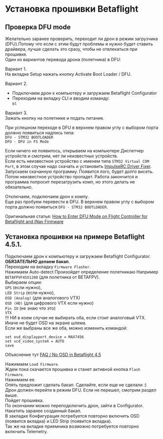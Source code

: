 # Установка прошивки Betaflight

## Проверка DFU mode 
Желательно заранее проверить, переходит ли дрон в режим загрузчика (DFU).Потому что если с этим будут проблемы и нужно будет ставить драйвера, лучше сделать это сразу, чтобы не отвлекаться при прошивке.  
Один из вариантов перевода дрона (полетника) в DFU:  

Вариант 1.  
На вкладке Setup нажать кнопку Activate Boot Loader / DFU.  

Вариант 2.  
- Подключаем дрон к компьютеру и загружаем Betaflight Configurator
- Переходим на вкладку CLI и вводим команду:  
`bl`  

Вариант 3.  
Зажать кнопку на полетнике и подать питание.

При успешном переходе в DFU в верхнем правом углу с выбором порта должно появиться надпись типа:  
`DFU - STM32 BOOTLOADER`  
`DFU - DFU in FS Mode`  

Если ничего не появилось, открываем на компьютере Диспетчер устройств и смотрим, нет ли неизвестных устройств.  
Если есть неизвестное устройство с именем типа `STM32 Virtual COM Port`,
в этом случае надо скачать и установить [ImpulseRC Driver Fixer](https://impulserc.com/pages/downloads).  
Запускаем скачанную программу. Появится лого, будет долго висеть. Потом неизвестное устройство пропадет. Работа закончится и программа попросит перезагрузить комп, но этого делать не обязательно.  

Отключаем, подключаем дрон к компу.  
Еще раз пробуем перевести в DFU. В верхнем правом углу с выбором порта должно появиться `DFU - STM32 BOOTLOADER`.

Оригинальная статья: [How to Enter DFU Mode on Flight Controller for Betaflight and iNav Firmware](https://oscarliang.com/dfu-mode/)  

## Установка прошивки на примере Betaflight 4.5.1.
Подключаем дрон к компьютеру и загружаем Betaflight Configurator.  
**ОБЯЗАТЕЛЬНО делаем бакап**.  
Переходим на вкладку `Firmware Flasher`.  
Нажимаем Auto-detect
Произойдет определение полетникаю Например `BETAFPVF4SX1280` (для полетника от BETAFPV).  
Выбираем опции:  
`GPS` (если нужно),  
`LED Strip` (если нужно),  
`OSD (Analog)` (для аналогового VTX)  
`OSD (HD)` (для цифрового VTX если нужно)  
`Pin IO` (не знаю что это)  
`VTX`  
!!! НИ в коем случае не выбирать оба, если стоит аналоговый VTX. Иначе не будет OSD на экране шлема.  
Если же выбраны все же оба, можно изменить командой:  
```
set osd_displayport_device = MAX7456
set vcd_video_system = AUTO
save
```

Объяснение тут [FAQ / No OSD in Betaflight 4.5](https://hackmd.io/@nerdCopter/r1JbnG0Q0)  

Нажимаем `Load Firmware`.   
Ждем пока скачается прошивка и станет активной кнопка `Flash Firmware`.  
Нажимаем ее.  
Опять предложит сделать бакап. Сделайте, если еще не сделали :)  
Дрон должен перейти в режим DFU. Если не перешел, смотрим раздел выше.   
Пойдет прошивка.  
По окончании можно переподключить дрон, зайти в Configurator.  
Накатить заранее созданный бакап.  
В закладке Конфигурация потребуется повторно включить OSD (появится вкладка) и LED Strip (появится вкладка).  
Так же на вкладке приемника возможно потребуется повторно включить Telemetry.  

